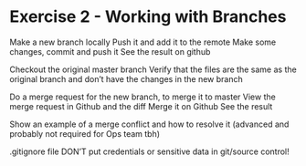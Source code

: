 # Exercise 2 - Working with Branches

Make a new branch locally
Push it and add it to the remote
Make some changes, commit and push it
See the result on github


Checkout the original master branch
Verify that the files are the same as the original branch and don’t have the changes in the new branch


Do a merge request for the new branch, to merge it to master
View the merge request in Github and the diff
Merge it on Github
See the result


Show an example of a merge conflict and how to resolve it (advanced and probably not required for Ops team tbh)

.gitignore file
DON’T put credentials or sensitive data in git/source control!